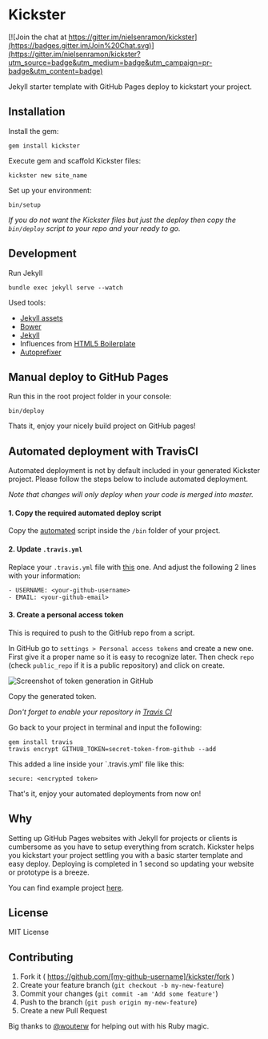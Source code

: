 Kickster
========

[![Join the chat at https://gitter.im/nielsenramon/kickster](https://badges.gitter.im/Join%20Chat.svg)](https://gitter.im/nielsenramon/kickster?utm_source=badge&utm_medium=badge&utm_campaign=pr-badge&utm_content=badge)

Jekyll starter template with GitHub Pages deploy to kickstart your project.

## Installation

Install the gem:

    gem install kickster

Execute gem and scaffold Kickster files:

    kickster new site_name

Set up your environment:

    bin/setup

*If you do not want the Kickster files but just the deploy then copy the `bin/deploy` script to your repo and your ready to go.*

## Development

Run Jekyll

    bundle exec jekyll serve --watch

Used tools:
  - [Jekyll assets](https://github.com/jekyll/jekyll-assets)
  - [Bower](http://bower.io/)
  - [Jekyll](http://jekyllrb.com/)
  - Influences from [HTML5 Boilerplate](https://html5boilerplate.com/)
  - [Autoprefixer](https://github.com/postcss/autoprefixer)

## Manual deploy to GitHub Pages

Run this in the root project folder in your console:

    bin/deploy

Thats it, enjoy your nicely build project on GitHub pages!

## Automated deployment with TravisCI

Automated deployment is not by default included in your generated Kickster project. Please follow the steps below to include automated deployment.

*Note that changes will only deploy when your code is merged into master.*

#### 1. Copy the required automated deploy script

Copy the [automated](https://github.com/nielsenramon/kickster/blob/master/snippets/automated) script inside the `/bin` folder of your project.

#### 2. Update `.travis.yml`

Replace your `.travis.yml` file with [this](https://github.com/nielsenramon/kickster/blob/master/snippets/.travis.yml) one.
And adjust the following 2 lines with your information:

    - USERNAME: <your-github-username>
    - EMAIL: <your-github-email>

#### 3. Create a personal access token

This is required to push to the GitHub repo from a script.

In GitHub go to `settings > Personal access tokens` and create a new one.
First give it a proper name so it is easy to recognize later. Then check `repo` (check `public_repo` if it is a public repository) and click on create.

<img src="https://dl.dropboxusercontent.com/u/20823269/kickster-token.png" alt="Screenshot of token generation in GitHub">

Copy the generated token.

*Don't forget to enable your repository in [Travis CI](https://travis-ci.org/)*

Go back to your project in terminal and input the following:

    gem install travis
    travis encrypt GITHUB_TOKEN=secret-token-from-github --add

This added a line inside your `.travis.yml' file like this:

    secure: <encrypted token>

That's it, enjoy your automated deployments from now on!

## Why

Setting up GitHub Pages websites with Jekyll for projects or clients is cumbersome as you have to setup everything from scratch. Kickster helps you kickstart your project settling you with a basic starter template and easy deploy. Deploying is completed in 1 second so updating your website or prototype is a breeze.

You can find example project [here](https://github.com/nielsenramon/kickster/tree/website).

## License

MIT License

## Contributing

1. Fork it ( https://github.com/[my-github-username]/kickster/fork )
2. Create your feature branch (`git checkout -b my-new-feature`)
3. Commit your changes (`git commit -am 'Add some feature'`)
4. Push to the branch (`git push origin my-new-feature`)
5. Create a new Pull Request

Big thanks to [@wouterw](https://github.com/wouterw) for helping out with his Ruby magic.
